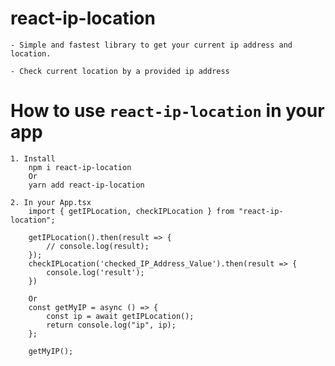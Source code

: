 # react-ip-location

    - Simple and fastest library to get your current ip address and location.
    
    - Check current location by a provided ip address

# How to use `react-ip-location` in your app

    1. Install
        npm i react-ip-location
        Or
        yarn add react-ip-location

    2. In your App.tsx
        import { getIPLocation, checkIPLocation } from "react-ip-location";
        
        getIPLocation().then(result => {
            // console.log(result);
        });
        checkIPLocation('checked_IP_Address_Value').then(result => {
            console.log('result');
        })

        Or 
        const getMyIP = async () => {
            const ip = await getIPLocation();
            return console.log("ip", ip);
        };
        
        getMyIP();